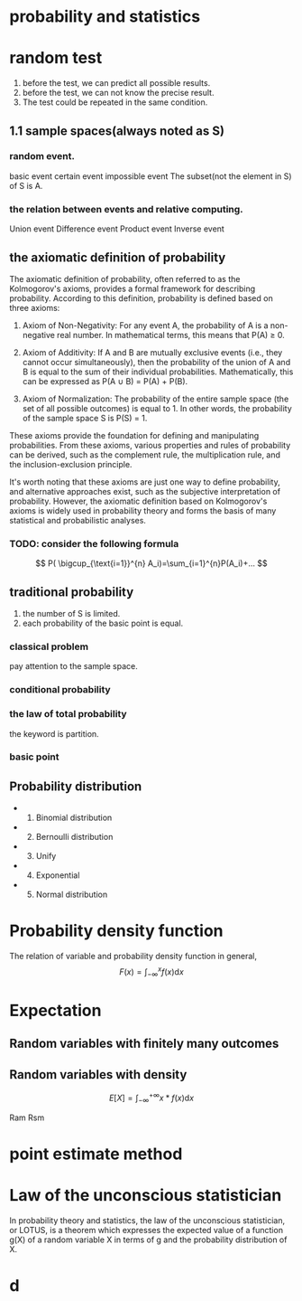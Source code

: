 # probability and statistics

# random test
1. before the test, we can predict all possible results.
2. before the test, we can not know the precise result.
3. The test could be repeated in the same condition.

## 1.1 sample spaces(always noted as S)
###  random event.
basic event
certain event
impossible event
The subset(not the element in S) of S is A.

### the relation between events and relative computing.
Union event
Difference event
Product event
Inverse event

## the axiomatic definition of probability
The axiomatic definition of probability, often referred to as the Kolmogorov's axioms, provides a formal framework for describing probability. According to this definition, probability is defined based on three axioms:

1. Axiom of Non-Negativity: For any event A, the probability of A is a non-negative real number. In mathematical terms, this means that P(A) ≥ 0.

2. Axiom of Additivity: If A and B are mutually exclusive events (i.e., they cannot occur simultaneously), then the probability of the union of A and B is equal to the sum of their individual probabilities. Mathematically, this can be expressed as P(A ∪ B) = P(A) + P(B).

3. Axiom of Normalization: The probability of the entire sample space (the set of all possible outcomes) is equal to 1. In other words, the probability of the sample space S is P(S) = 1.

These axioms provide the foundation for defining and manipulating probabilities. From these axioms, various properties and rules of probability can be derived, such as the complement rule, the multiplication rule, and the inclusion-exclusion principle.

It's worth noting that these axioms are just one way to define probability, and alternative approaches exist, such as the subjective interpretation of probability. However, the axiomatic definition based on Kolmogorov's axioms is widely used in probability theory and forms the basis of many statistical and probabilistic analyses.


### TODO: consider the following formula
$$
P( \bigcup_{\text{i=1}}^{n} A_i)=\sum_{i=1}^{n}P(A_i)+...
$$

## traditional probability
1. the number of S is limited.
2. each probability of the basic point is equal.

### classical problem
pay attention to the sample space.

### conditional probability

### the law of total probability
the keyword is partition.

### basic point
## Probability distribution
 - 1. Binomial distribution 
 - 2. Bernoulli distribution
 - 3. Unify
 - 4. Exponential
 - 5. Normal distribution

# Probability density function
The relation of variable and probability density function
in general,
  $$F(x) = \int_{-{\infty}}^{x}f(x){\mathrm{d}x} $$

# Expectation
## Random variables with finitely many outcomes


## Random variables with density
  $$E[X] = \int_{-{\infty}}^{+{\infty}}x*f(x){\mathrm{d}x} $$

Ram
Rsm

# point estimate method

# Law of the unconscious statistician
In probability theory and statistics, the law of the unconscious statistician, or LOTUS, is a theorem which expresses the expected value of a function g(X) of a random variable X in terms of g and the probability distribution of X.

# d
